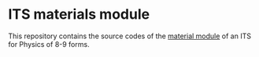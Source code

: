 # ITS materials module

This repository contains the source codes of the [material module](https://www.overleaf.com/read/vnktrxwypcnh) of an ITS for Physics of 8-9 forms.
